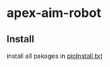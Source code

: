 # apex-aim-robot

## Install 
install all pakages in [pipInstall.txt](https://github.com/yuan-0816/apex-aim-robot/blob/main/pipInstall.txt)


